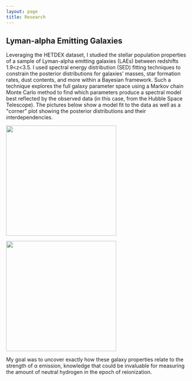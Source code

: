 ```yaml
---
layout: page
title: Research
---
```


## Lyman-alpha Emitting Galaxies

Leveraging the HETDEX dataset, I studied the stellar population properties of a sample of Lyman-alpha emitting galaxies (LAEs) between redshifts 1.9<z<3.5. I used spectral energy distribution (SED) fitting techniques to constrain the posterior distributions for galaxies' masses, star formation rates, dust contents, and more within a Bayesian framework. Such a technique explores the full galaxy parameter space using a Markov chain Monte Carlo method to find which parameters produce a spectral model best reflected by the observed data (in this case, from the Hubble Space Telescope). The pictures below show a model fit to the data as well as a "corner" plot showing the posterior distributions and their interdependencies. 


<img src="../assets/img/research/sedfit_10388.png" 
     width="300" class="center"  />
     
<img src="../assets/img/research/cornerplot_10388.png" 
     width="300" class="center" />

My goal was to uncover exactly how these galaxy properties relate to the strength of &alpha; emission, knowledge that could be invaluable for measuring the amount of neutral hydrogen in the epoch of reionization. 
